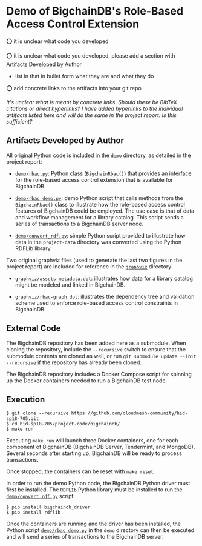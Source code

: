 # Demo of BigchainDB's Role-Based Access Control Extension

:o: it is unclear what code you developed

:o: it is unclear what code you developed, please add a section with 
Artifacts Developed by Author

* list in that in bullet form what they are and what they do

:o: add concrete links to the artifacts into your git repo

*It's unclear what is meant by concrete links. Should these be BibTeX
citations or direct hyperlinks? I have added hyperlinks to the individual
artifacts listed here and will do the same in the project report. Is this
sufficient?*

## Artifacts Developed by Author

All original Python code is included in the [`demo`](demo) directory,
as detailed in the project report:

* [`demo/rbac.py`](demo/rbac.py): Python class (`BigchainRbac()`) that
provides an interface for the role-based access control extension that is
available for BigchainDB.
  
* [`demo/rbac_demo.py`](demo/rbac_demo.py): demo Python script that
calls methods from the `BigchainRbac()` class to illustrate how the role-based
access control features of BigchainDB could be employed. The use case is that
of data and workflow management for a library catalog. This script sends a
series of transactions to a BigchainDB server node.

* [`demo/convert_rdf.py`](demo/convert_rdf.py): simple Python script
provided to illustrate how data in the `project-data` directory was converted
using the Python RDFLib library.

Two original graphviz files (used to generate the last two figures in
the project report) are included for reference in the [`graphviz`](graphviz)
directory: 

* [`graphviz/assets-metadata.dot`](graphviz/assets-metadata.dot):
illustrates how data for a library catalog might be modeled and linked in
BigchainDB.

* [`graphviz/rbac-graph.dot`](graphviz/rbac-graph.dot): illustrates the
dependency tree and validation scheme used to enforce role-based access
control constraints in BigchainDB. 
  
## External Code

The BigchainDB repository has been added here as a submodule. When
cloning the repository, include the `--recursive` switch to ensure that the
submodule contents are cloned as well, or run `git submodule update --init
--recursive` if the repository has already been cloned.

The BigchainDB repository includes a Docker Compose script for spinning
up the Docker containers needed to run a BigchainDB test node.

## Execution

```
$ git clone --recursive https://github.com/cloudmesh-community/hid-sp18-705.git
$ cd hid-sp18-705/project-code/bigchaindb/
$ make run
```

Executing `make run` will launch three Docker containers, one for each
component of BigchainDB (BigchainDB Server, Tendermint, and MongoDB).
Several seconds after starting up, BigchainDB will be ready to process
transactions.

Once stopped, the containers can be reset with `make reset`.

In order to run the demo Python code, the BigchainDB Python driver must
first be installed. The `RDFLIb` Python library must be installed to run
the [`demo/convert_rdf.py`](demo/convert_rdf.py) script.

``` 
$ pip install bigchaindb_driver
$ pip install rdflib
```

Once the containers are running and the driver has been installed, the
Python script [`demo/rbac_demo.py`](demo/rbac_demo.py) in the `demo` directory
can then be executed and will send a series of transactions to the BigchainDB
server.
